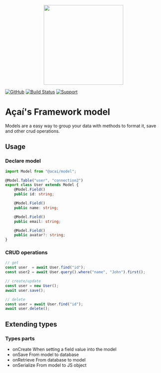 <p align="center"><img src="https://api.aposoftworks.com/storage/image/ehRdFIz6tqiERXID1SIXAeu0mmTBKLdixIXsNj9s.png" width="256"></p>

[![GitHub](https://img.shields.io/github/license/AcaiFramework/model)](https://github.com/AcaiFramework/model) [![Build Status](https://travis-ci.org/AcaiFramework/model.svg?branch=production)](https://travis-ci.org/AcaiFramework/model) [![Support](https://img.shields.io/badge/Patreon-Support-orange.svg?logo=Patreon)](https://www.patreon.com/rafaelcorrea)

# Açaí's Framework model
Models are a easy way to group your data with methods to format it, save and other crud operations.

## Usage
### Declare model
``` typescript
import Model from "@acai/model";

@Model.Table("user", "connection2")
export class User extends Model {
	@Model.Field()
	public id: string;

	@Model.Field()
	public name: string;

	@Model.Field()
	public email: string;

	@Model.Field()
	public avatar?: string;
}
```

### CRUD operations
``` typescript
// get
const user 	= await User.find("id");
const user2 = await User.query().where("name", "John").first();

// create/update
const user = new User();
await user.save();

// delete
const user = await User.find("id");
await user.delete();
```

## Extending types

### Types parts
- onCreate
When setting a field value into the model
- onSave
From model to database
- onRetrieve
From database to model
- onSerialize
From model to JS object